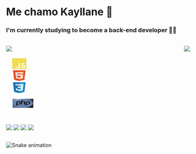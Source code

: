  # Me chamo Kayllane 🖖

### I'm currently studying to become a back-end developer 👩‍🎓

<br>

<div>
  <a href="https://github.com/KayPina">
  <img height="180em"   align="left" src="https://github-readme-stats.vercel.app/api?username=KayPina&show_icons=true&theme=midnight-purple&include_all_commits=true&count_private=true"/>
  <img height="180em"  align="right" src="https://github-readme-stats.vercel.app/api/top-langs/?username=KayPina&&layout=compact&hide=shell&theme=midnight-purple"/>
</div>
  
  
  
<div style="display: inline_block"><br>
  <br><img align="bottom" alt="Kay-Js" height="30" width="40" src="https://raw.githubusercontent.com/devicons/devicon/master/icons/javascript/javascript-plain.svg"> 
  <br><img align="bottom" alt="Kay-HTML" height="30" width="40" src="https://raw.githubusercontent.com/devicons/devicon/master/icons/html5/html5-original.svg">
  <br><img align="bottom" alt="Kay-CSS" height="30" width="40" src="https://raw.githubusercontent.com/devicons/devicon/master/icons/css3/css3-original.svg">
  <br><img align="bottom" alt="Kay-PHP" height="50" width="60" src="https://raw.githubusercontent.com/devicons/devicon/master/icons/php/php-original.svg">
</div>   
  
  ##
  
  <div  align="left"> 
  <a href="https://www.instagram.com/kayllanepina/" target="_blank"><img src="https://img.shields.io/badge/-Instagram-%23E4405F?style=for-the-badge&logo=instagram&logoColor=white" target="_blank"></a>
  <a href="https://www.linkedin.com/in/kayllane-gomes/" target="_blank"><img src="https://img.shields.io/badge/-LinkedIn-%230077B5?style=for-the-badge&logo=linkedin&logoColor=white" target="_blank"></a>
  <a href="https://twitter.com/KayllanePina" target="_blank"><img src="https://img.shields.io/badge/Twitter-1DA1F2?style=for-the-badge&logo=twitter&logoColor=white" target="_blank"></a>
  <a href = "mailto:pinakayllane@gmail.com"><img src="https://img.shields.io/badge/Gmail-D14836?style=for-the-badge&logo=gmail&logoColor=white" target="_blank"></a>
  </div>
  
  ##
  
  ![Snake animation](https://github.com/KayPina/KayPina/blob/output/github-contribution-grid-snake.svg)
  
